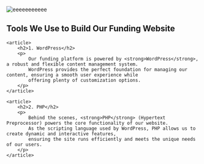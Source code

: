 
![eeeeeeeeeee](https://github.com/user-attachments/assets/d9557f04-2b87-40d4-9f6b-a1f2a47cd42c)


<section>
    <h1>Tools We Use to Build Our Funding Website</h1>
    
    <article>
        <h2>1. WordPress</h2>
        <p>
            Our funding platform is powered by <strong>WordPress</strong>, a robust and flexible content management system. 
            WordPress provides the perfect foundation for managing our content, ensuring a smooth user experience while 
            offering plenty of customization options.
        </p>
    </article>
    
    <article>
        <h2>2. PHP</h2>
        <p>
            Behind the scenes, <strong>PHP</strong> (Hypertext Preprocessor) powers the core functionality of our website. 
            As the scripting language used by WordPress, PHP allows us to create dynamic and interactive features, 
            ensuring the site runs efficiently and meets the unique needs of our users.
        </p>
    </article>
</section>
